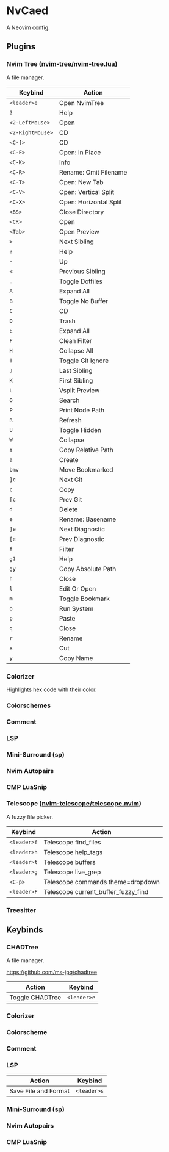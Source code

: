# NvCaed

A Neovim config.

## Plugins

### Nvim Tree ([nvim-tree/nvim-tree.lua](https://github.com/nvim-tree/nvim-tree.lua))

A file manager.

| Keybind          | Action                 |
| ---------------- | ---------------------- |
| `<leader>e`      | Open NvimTree          |
| `?`              | Help                   |
| `<2-LeftMouse>`  | Open                   |
| `<2-RightMouse>` | CD                     |
| `<C-]>`          | CD                     |
| `<C-E>`          | Open: In Place         |
| `<C-K>`          | Info                   |
| `<C-R>`          | Rename: Omit Filename  |
| `<C-T>`          | Open: New Tab          |
| `<C-V>`          | Open: Vertical Split   |
| `<C-X>`          | Open: Horizontal Split |
| `<BS>`           | Close Directory        |
| `<CR>`           | Open                   |
| `<Tab>`          | Open Preview           |
| `>`              | Next Sibling           |
| `?`              | Help                   |
| `-`              | Up                     |
| `<`              | Previous Sibling       |
| `.`              | Toggle Dotfiles        |
| `A`              | Expand All             |
| `B`              | Toggle No Buffer       |
| `C`              | CD                     |
| `D`              | Trash                  |
| `E`              | Expand All             |
| `F`              | Clean Filter           |
| `H`              | Collapse All           |
| `I`              | Toggle Git Ignore      |
| `J`              | Last Sibling           |
| `K`              | First Sibling          |
| `L`              | Vsplit Preview         |
| `O`              | Search                 |
| `P`              | Print Node Path        |
| `R`              | Refresh                |
| `U`              | Toggle Hidden          |
| `W`              | Collapse               |
| `Y`              | Copy Relative Path     |
| `a`              | Create                 |
| `bmv`            | Move Bookmarked        |
| `]c`             | Next Git               |
| `c`              | Copy                   |
| `[c`             | Prev Git               |
| `d`              | Delete                 |
| `e`              | Rename: Basename       |
| `]e`             | Next Diagnostic        |
| `[e`             | Prev Diagnostic        |
| `f`              | Filter                 |
| `g?`             | Help                   |
| `gy`             | Copy Absolute Path     |
| `h`              | Close                  |
| `l`              | Edit Or Open           |
| `m`              | Toggle Bookmark        |
| `o`              | Run System             |
| `p`              | Paste                  |
| `q`              | Close                  |
| `r`              | Rename                 |
| `x`              | Cut                    |
| `y`              | Copy Name              |

### Colorizer

Highlights hex code with their color.

### Colorschemes

### Comment

### LSP

### Mini-Surround (sp)

### Nvim Autopairs

### CMP LuaSnip

### Telescope ([nvim-telescope/telescope.nvim](https://github.com/nvim-telescope/telescope.nvim))

A fuzzy file picker.

| Keybind     | Action                              |
| ----------- | ----------------------------------- |
| `<leader>f` | Telescope find_files                |
| `<leader>h` | Telescope help_tags                 |
| `<leader>t` | Telescope buffers                   |
| `<leader>g` | Telescope live_grep                 |
| `<C-p>`     | Telescope commands theme=dropdown   |
| `<leader>F` | Telescope current_buffer_fuzzy_find |

### Treesitter

###

## Keybinds

### CHADTree

A file manager.

https://github.com/ms-jpq/chadtree

| Action          | Keybind     |
| --------------- | ----------- |
| Toggle CHADTree | `<leader>e` |

### Colorizer

### Colorscheme

### Comment

### LSP

| Action               | Keybind     |
| -------------------- | ----------- |
| Save File and Format | `<leader>s` |

### Mini-Surround (sp)

### Nvim Autopairs

### CMP LuaSnip
